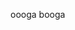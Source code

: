 oooga booga

<!---
Nyte-Blade/Nyte-Blade is a ✨ special ✨ repository because its `README.md` (this file) appears on your GitHub profile.
You can click the Preview link to take a look at your changes.
--->
